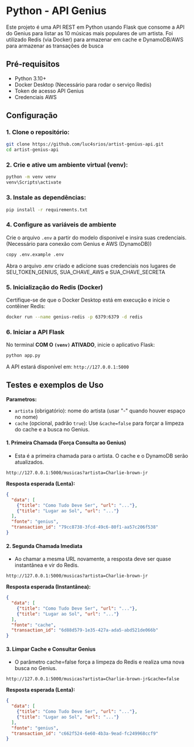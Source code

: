 # Python - API Genius

Este projeto é uma API REST em Python usando Flask que consome a API do Genius para listar as 10 músicas mais populares de um artista. Foi utilizado Redis (via Docker) para armazenar em cache e DynamoDB/AWS para armazenar as transações de busca

## Pré-requisitos

* Python 3.10+
* Docker Desktop (Necessário para rodar o serviço Redis)
* Token de acesso API Genius
* Credenciais AWS

## Configuração

### 1. Clone o repositório:

```bash
git clone https://github.com/luc4srios/artist-genius-api.git
cd artist-genius-api
```

### 2. Crie e ative um ambiente virtual (venv):

```bash
python -m venv venv
venv\Scripts\activate
```

### 3. Instale as dependências:

```bash
pip install -r requirements.txt
```

### 4. Configure as variáveis de ambiente

Crie o arquivo `.env` a partir do modelo disponivel e insira suas credenciais. (Necessário para conexão com Genius e AWS (DynamoDB))

```bash
copy .env.example .env
```
Abra o arquivo .env criado e adicione suas credenciais nos lugares de SEU_TOKEN_GENIUS, SUA_CHAVE_AWS e SUA_CHAVE_SECRETA

### 5. Inicialização do Redis (Docker)

Certifique-se de que o Docker Desktop está em execução e inicie o contêiner Redis:

```bash
docker run --name genius-redis -p 6379:6379 -d redis
```

### 6. Iniciar a API Flask

No terminal **COM O `(venv)` ATIVADO**, inicie o aplicativo Flask:

```bash
python app.py
```

A API estará disponível em: `http://127.0.0.1:5000`

## Testes e exemplos de Uso

**Parametros:**

* `artista` (obrigatório): nome do artista (usar "-" quando houver espaço no nome)
* `cache` (opcional, padrão `true`): Use `&cache=false` para forçar a limpeza do cache e a busca no Genius.

#### 1. Primeira Chamada (Força Consulta ao Genius)
* Esta é a primeira chamada para o artista. O cache e o DynamoDB serão atualizados.

```
http://127.0.0.1:5000/musicas?artista=Charlie-brown-jr
```

**Resposta esperada (Lenta):**

```json
{
  "data": [
    {"title": "Como Tudo Deve Ser", "url": "..."},
    {"title": "Lugar ao Sol", "url": "..."}
  ],
  "fonte": "genius",
  "transaction_id": "79cc8738-3fcd-49c6-80f1-aa57c206f538"
}
```

#### 2. Segunda Chamada Imediata
* Ao chamar a mesma URL novamente, a resposta deve ser quase instantânea e vir do Redis.

```
http://127.0.0.1:5000/musicas?artista=Charlie-brown-jr
```

**Resposta esperada (Instantânea):**

```json
{
  "data": [
    {"title": "Como Tudo Deve Ser", "url": "..."},
    {"title": "Lugar ao Sol", "url": "..."}
  ],
  "fonte": "cache",
  "transaction_id": "6d88d579-1e35-427a-ada5-abd521de066b"
}
```

#### 3. Limpar Cache e Consultar Genius
* O parâmetro cache=false força a limpeza do Redis e realiza uma nova busca no Genius.

```
http://127.0.0.1:5000/musicas?artista=Charlie-brown-jr&cache=false
```

**Resposta esperada (Lenta):**

```json
{
  "data": [
    {"title": "Como Tudo Deve Ser", "url": "..."},
    {"title": "Lugar ao Sol", "url": "..."}
  ],
  "fonte": "genius",
  "transaction_id": "c662f524-6e60-4b3a-9ead-fc249968ccf9"
}
```